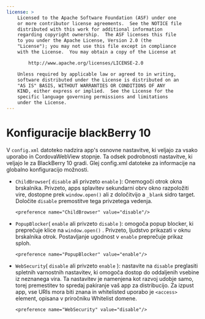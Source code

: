 ```yaml
---
license: >
    Licensed to the Apache Software Foundation (ASF) under one
    or more contributor license agreements.  See the NOTICE file
    distributed with this work for additional information
    regarding copyright ownership.  The ASF licenses this file
    to you under the Apache License, Version 2.0 (the
    "License"); you may not use this file except in compliance
    with the License.  You may obtain a copy of the License at

        http://www.apache.org/licenses/LICENSE-2.0

    Unless required by applicable law or agreed to in writing,
    software distributed under the License is distributed on an
    "AS IS" BASIS, WITHOUT WARRANTIES OR CONDITIONS OF ANY
    KIND, either express or implied.  See the License for the
    specific language governing permissions and limitations
    under the License.
---
```


# Konfiguracije blackBerry 10

V `config.xml` datoteko nadzira app's osnovne nastavitve, ki veljajo za vsako uporabo in CordovaWebView stopnje. Ta odsek podrobnosti nastavitve, ki veljajo le za BlackBerry 10 gradi. Glej config.xml datoteke za informacije na globalno konfiguracijo možnosti.

*   `ChildBrowser`( `disable` ali privzeto `enable` ): Onemogoči otrok okna brskalnika. Privzeto, apps splavitev sekundarni obrv okno razpoložiti vire, dostopne prek `window.open()` ali z določitvijo a `_blank` sidro target. Določite `disable` premostitve tega privzetega vedenja.
    
        <preference name="ChildBrowser" value="disable"/>
        

*   `PopupBlocker`( `enable` ali privzeto `disable` ): omogoča popup blocker, ki preprečuje klice na `window.open()` . Privzeto, ljudstvo prikazati v oknu brskalnika otrok. Postavljanje ugodnost v `enable` preprečuje prikaz sploh.
    
        <preference name="PopupBlocker" value="enable"/>
        

*   `WebSecurity`( `disable` ali privzeto `enable` ): nastavite na `disable` preglasiti spletnih varnostnih nastavitev, ki omogoča dostop do oddaljenih vsebine iz neznanega vira. Ta nastavitev je namenjena kot razvoj udobje samo, torej premestitev to spredaj pakiranje vaš app za distribucijo. Za izpust app, vse URIs mora biti znana in whitelisted uporabo je `<access>` element, opisana v priročniku Whitelist domene.
    
        <preference name="WebSecurity" value="disable"/>